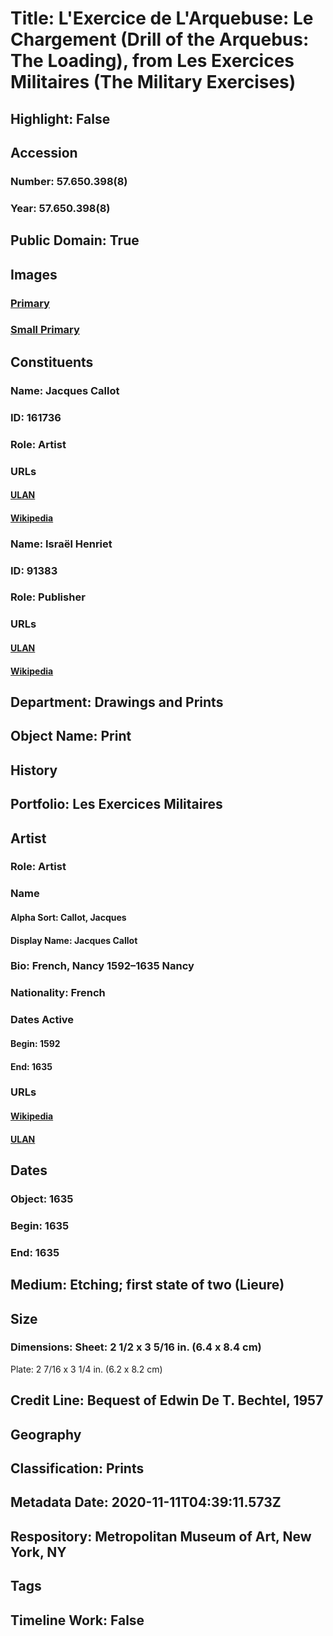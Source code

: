 # Title: L'Exercice de L'Arquebuse: Le Chargement (Drill of the Arquebus: The Loading), from Les Exercices Militaires (The Military Exercises)
## Highlight: False
## Accession
### Number: 57.650.398(8)
### Year: 57.650.398(8)
## Public Domain: True
## Images
### [Primary](https://images.metmuseum.org/CRDImages/dp/original/DP891346.jpg)
### [Small Primary](https://images.metmuseum.org/CRDImages/dp/web-large/DP891346.jpg)
## Constituents
### Name: Jacques Callot
### ID: 161736
### Role: Artist
### URLs
#### [ULAN](http://vocab.getty.edu/page/ulan/500021688)
#### [Wikipedia](https://www.wikidata.org/wiki/Q460124)
### Name: Israël Henriet
### ID: 91383
### Role: Publisher
### URLs
#### [ULAN](http://vocab.getty.edu/page/ulan/500082521)
#### [Wikipedia](https://www.wikidata.org/wiki/Q3155663)
## Department: Drawings and Prints
## Object Name: Print
## History
## Portfolio: Les Exercices Militaires
## Artist
### Role: Artist
### Name
#### Alpha Sort: Callot, Jacques
#### Display Name: Jacques Callot
### Bio: French, Nancy 1592–1635 Nancy
### Nationality: French
### Dates Active
#### Begin: 1592
#### End: 1635
### URLs
#### [Wikipedia](https://www.wikidata.org/wiki/Q460124)
#### [ULAN](http://vocab.getty.edu/page/ulan/500021688)
## Dates
### Object: 1635
### Begin: 1635
### End: 1635
## Medium: Etching; first state of two (Lieure)
## Size
### Dimensions: Sheet: 2 1/2 x 3 5/16 in. (6.4 x 8.4 cm)
Plate: 2 7/16 x 3 1/4 in. (6.2 x 8.2 cm)
## Credit Line: Bequest of Edwin De T. Bechtel, 1957
## Geography
## Classification: Prints
## Metadata Date: 2020-11-11T04:39:11.573Z
## Respository: Metropolitan Museum of Art, New York, NY
## Tags
## Timeline Work: False